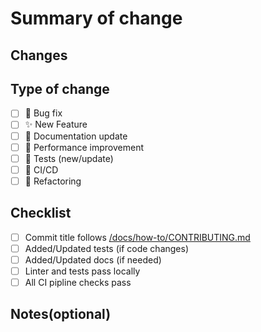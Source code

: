 # Summary of change
<!--- Explain what is changed and why -->

## Changes
<!--- Describe changes in detail -->
## Type of change
- [ ] 🐞 Bug fix
- [ ] ✨ New Feature
- [ ] 📖 Documentation update
- [ ] 🚀 Performance improvement
- [ ] 🧪 Tests (new/update)
- [ ] 🔧 CI/CD
- [ ] 🧹 Refactoring
## Checklist
- [ ] Commit title follows [/docs/how-to/CONTRIBUTING.md](/docs/how-to/CONTRIBUTING.md)
- [ ] Added/Updated tests (if code changes)
- [ ] Added/Updated docs (if needed)
- [ ] Linter and tests pass locally
- [ ] All CI pipline checks pass

## Notes(optional)